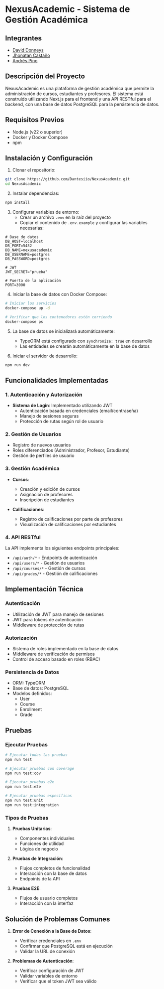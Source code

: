 # NexusAcademic - Sistema de Gestión Académica

## Integrantes
- [David Donneys](https://github.com/Dantesiio)
- [Jhonatan Castaño](https://github.com/JhonatanCI)
- [Andrés Pino](https://github.com/AndresPin0)

## Descripción del Proyecto

NexusAcademic es una plataforma de gestión académica que permite la administración de cursos, estudiantes y profesores. El sistema está construido utilizando Next.js para el frontend y una API RESTful para el backend, con una base de datos PostgreSQL para la persistencia de datos.

## Requisitos Previos

- Node.js (v22 o superior)
- Docker y Docker Compose
- npm

## Instalación y Configuración

1. Clonar el repositorio:
```bash
git clone https://github.com/Dantesiio/NexusAcademic.git
cd NexusAcademic
```

2. Instalar dependencias:
```bash
npm install
```

3. Configurar variables de entorno:
   - Crear un archivo `.env` en la raíz del proyecto
   - Copiar el contenido de `.env.example` y configurar las variables necesarias:
```env
# Base de datos
DB_HOST=localhost
DB_PORT=5432
DB_NAME=nexusacademic
DB_USERNAME=postgres
DB_PASSWORD=postgres

# JWT
JWT_SECRET="prueba"

# Puerto de la aplicación
PORT=3000
```

4. Iniciar la base de datos con Docker Compose:
```bash
# Iniciar los servicios
docker-compose up -d

# Verificar que los contenedores estén corriendo
docker-compose ps
```

5. La base de datos se inicializará automáticamente:
   - TypeORM está configurado con `synchronize: true` en desarrollo
   - Las entidades se crearán automáticamente en la base de datos

6. Iniciar el servidor de desarrollo:
```bash
npm run dev
```

## Funcionalidades Implementadas

### 1. Autenticación y Autorización

- **Sistema de Login**: Implementado utilizando JWT
  - Autenticación basada en credenciales (email/contraseña)
  - Manejo de sesiones seguras
  - Protección de rutas según rol de usuario

### 2. Gestión de Usuarios

- Registro de nuevos usuarios
- Roles diferenciados (Administrador, Profesor, Estudiante)
- Gestión de perfiles de usuario

### 3. Gestión Académica

- **Cursos**:
  - Creación y edición de cursos
  - Asignación de profesores
  - Inscripción de estudiantes

- **Calificaciones**:
  - Registro de calificaciones por parte de profesores
  - Visualización de calificaciones por estudiantes

### 4. API RESTful

La API implementa los siguientes endpoints principales:

- `/api/auth/*` - Endpoints de autenticación
- `/api/users/*` - Gestión de usuarios
- `/api/courses/*` - Gestión de cursos
- `/api/grades/*` - Gestión de calificaciones

## Implementación Técnica

### Autenticación

- Utilización de JWT para manejo de sesiones
- JWT para tokens de autenticación
- Middleware de protección de rutas

### Autorización

- Sistema de roles implementado en la base de datos
- Middleware de verificación de permisos
- Control de acceso basado en roles (RBAC)

### Persistencia de Datos

- ORM: TypeORM
- Base de datos: PostgreSQL
- Modelos definidos:
  - User
  - Course
  - Enrollment
  - Grade

## Pruebas

### Ejecutar Pruebas

```bash
# Ejecutar todas las pruebas
npm run test

# Ejecutar pruebas con coverage
npm run test:cov

# Ejecutar pruebas e2e
npm run test:e2e

# Ejecutar pruebas específicas
npm run test:unit
npm run test:integration
```

### Tipos de Pruebas

1. **Pruebas Unitarias**:
   - Componentes individuales
   - Funciones de utilidad
   - Lógica de negocio

2. **Pruebas de Integración**:
   - Flujos completos de funcionalidad
   - Interacción con la base de datos
   - Endpoints de la API

3. **Pruebas E2E**:
   - Flujos de usuario completos
   - Interacción con la interfaz

## Solución de Problemas Comunes

1. **Error de Conexión a la Base de Datos**:
   - Verificar credenciales en `.env`
   - Confirmar que PostgreSQL está en ejecución
   - Validar la URL de conexión

2. **Problemas de Autenticación**:
   - Verificar configuración de JWT
   - Validar variables de entorno
   - Verificar que el token JWT sea válido


